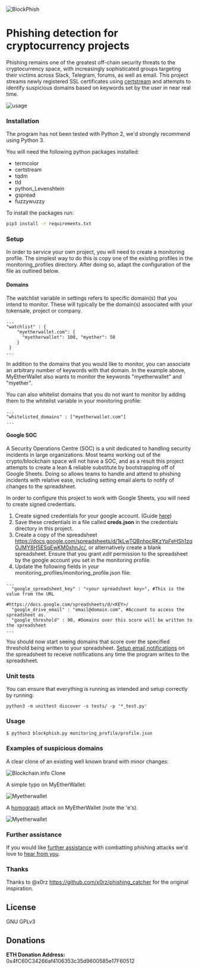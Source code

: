![BlockPhish](https://i.imgur.com/Y37F3Il.png)

# Phishing detection for cryptocurrency projects

Phishing remains one of the greatest off-chain security threats to the
cryptocurrency space, with increasingly sophisticated groups targeting
their victims across Slack, Telegram, forums, as well as email. This
project streams newly registered SSL certificates using
[certstream](https://certstream.calidog.io/) and attempts to identify
suspicious domains based on keywords set by the user in near real time.

![usage](https://i.imgur.com/4BGuXkR.gif)

### Installation

The program has not been tested with Python 2, we'd strongly
recommend using Python 3.

You will need the following python packages installed:

* termcolor
* certstream
* tqdm
* tld
* python_Levenshtein
* gspread
* fuzzywuzzy

To install the packages run:

```sh
pip3 install -r requirements.txt
```

### Setup

In order to service your own project, you will need to create a
monitoring profile. The simplest way to do this is copy one of the
existing profiles in the monitoring_profiles directory. After doing so,
adapt the configuration of the file as outlined below.

#### Domains

The watchlist variable in settings refers to specific domain(s) that you
intend to monitor. These will typically be the domain(s) associated with
your tokensale, project or company.
```
...
"watchlist" : {
    "myetherwallet.com": {
      "myetherwallet": 100, "myether": 50
    }
 }
...
```
In addition to the domains that you would like to monitor, you can
associate an arbitrary number of keywords with that domain. In the
example above, MyEtherWallet also wants to monitor the keywords
"myetherwallet" and "myether".

You can also whitelist domains that you do not want to monitor by adding them
to the whitelist variable in your monitoring profile:
```
...
"whitelisted_domains" : ["myetherwallet.com"]
...
```


#### Google SOC

A Security Operations Centre (SOC) is a unit dedicated to handling
security incidents in large organizations. Most teams working
out of the crypto/blockchain space will not have a SOC, and as a result
this project attempts to create a lean & reliable substitute by
bootstrapping off of Google Sheets. Doing so allows teams to handle and
attend to phishing incidents with relative ease, including setting email
alerts to notify of changes to the spreadsheet.

In order to configure this project to work with Google Sheets, you will
need to create signed credentials.

1. Create signed credentials for your google account. (Guide [here](https://gspread.readthedocs.io/en/latest/oauth2.html))
2. Save these credentials in a file called **creds.json** in the credentials
directory in this project.
3. Create a copy of the spreadsheet https://docs.google.com/spreadsheets/d/1kLwTQBnhpcRKzYpFeHSh1zqOJMY8H5ESqEwKM0xhnJc/,
or alternatively create a blank spreadsheet. Ensure that you grant *edit*
permission to the spreadsheet by the google account you set in the monitoring profile.
4. Update the following fields in your monitoring_profiles/monitoring_profile.json file:
```
...
  "google_spreadsheet_key" : "<your spreadsheet key>", #This is the value from the URL
                                                      #https://docs.google.com/spreadsheets/d/<KEY>/
  "google_drive_email" : "email@domain.com", #Account to access the spreadsheet as.
  "google_threshold" : 90, #Domains over this score will be written to the spreadsheet
...
```

You should now start seeing domains that score over the specified
threshold being written to your spreadsheet. [Setup email notifications](https://support.google.com/docs/answer/91588?co=GENIE.Platform%3DDesktop&hl=en)
on the spreadsheet to receive notifications any time the program writes
to the spreadsheet.

### Unit tests
You can ensure that everything is running as intended and setup correctly
by running:
```
python3 -m unittest discover -s tests/ -p '*_test.py'
```

### Usage

```
$ python3 blockphish.py monitoring_profile/profile.json
```

### Examples of suspicious domains

A clear clone of an existing well known brand with minor changes:

![Blockchain.info Clone](https://i.imgur.com/EBHn2VU.png)

A simple typo on MyEtherWallet:

![Myetherwallet](https://i.imgur.com/p0eXL68.png)

A [homograph](https://en.wikipedia.org/wiki/IDN_homograph_attack) attack
on MyEtherWallet (note the 'e's).

![Myetherwallet](https://i.imgur.com/YSTKcCC.png)

### Further assistance

If you would like [further assistance](https://www.iosiro.com/phishing-countermeasures/) with combatting phishing attacks we'd
love to [hear from you](https://www.iosiro.com/contact-us).

### Thanks

Thanks to @x0rz https://github.com/x0rz/phishing_catcher for the original inspiration.

License
-------
GNU GPLv3

Donations
---------

**ETH Donation Address:** 0x4fC60C34266af4106353c35d9600585e17F60512

